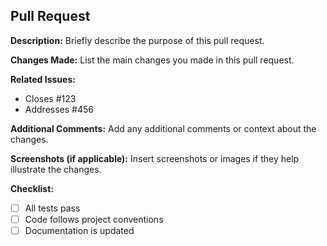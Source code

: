 ## Pull Request

**Description:**
Briefly describe the purpose of this pull request.

**Changes Made:**
List the main changes you made in this pull request.

**Related Issues:**
- Closes #123
- Addresses #456

**Additional Comments:**
Add any additional comments or context about the changes.

**Screenshots (if applicable):**
Insert screenshots or images if they help illustrate the changes.

**Checklist:**
- [ ] All tests pass
- [ ] Code follows project conventions
- [ ] Documentation is updated
